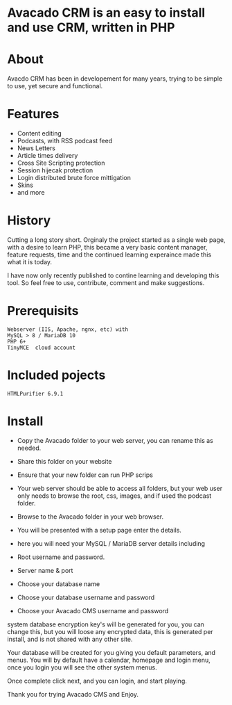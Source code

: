 # Avacado CRM is an easy to install and use CRM, written in PHP
# About
Avacdo CRM has been in developement for many years, trying to be simple to use, yet secure and functional.

# Features
 - Content editing
 - Podcasts, with RSS podcast feed
 - News Letters
 - Article times delivery
 - Cross Site Scripting protection
 - Session hijecak protection
 - Login distributed brute force mittigation
 - Skins
 - and more

# History
Cutting a long story short. Orginaly the project started as a single web page, with a desire to learn PHP, this became a very basic content manager, feature requests, time and the continued learning experaince made this what it is today.

I have now only recently published to contine learning and developing this tool. So feel free to use, contribute, comment and make suggestions.

# Prerequisits
	Webserver (IIS, Apache, ngnx, etc) with 
	MySQL > 8 / MariaDB 10
	PHP 6+
	TinyMCE  cloud account

# Included pojects
	HTMLPurifier 6.9.1

# Install
   - Copy the Avacado folder to your web server, you can rename this as needed. 
   - Share this folder on your website
   - Ensure that your new folder can run PHP scrips
   - Your web server should be able to access all folders, but your web user only needs to browse the root, css, images, and if used the podcast folder.

- Browse to the Avacado folder in your web browser. 
- You will be presented with a setup page
enter the details.
- here you will need your MySQL / MariaDB server details including
- Root username and password. 
- Server name & port

- Choose your database name
- Choose your database username and password
- Choose your Avacado CMS username and password

system database encryption key's will be generated for you, you can change this, but you will loose any encrypted data, this is generated per install, and is not shared with any other site. 

Your database will be created for you giving you default parameters, and menus.
You will by default have a calendar, homepage and login menu, once you login you will see the other system menus.

Once complete click next, and you can login, and start playing. 

Thank you for trying Avacado CMS and Enjoy.
